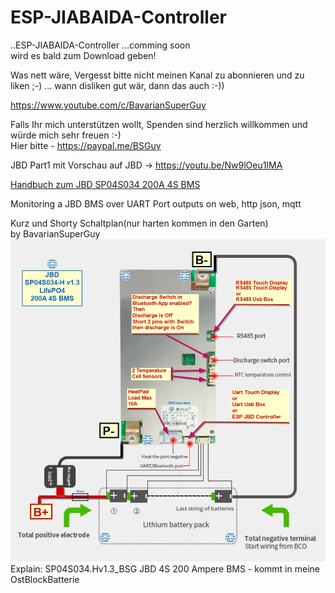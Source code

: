 # ESP-JIABAIDA-Controller

..ESP-JIABAIDA-Controller ...comming soon  
wird es bald zum Download geben!

Was nett wäre, Vergesst bitte nicht meinen Kanal zu abonnieren und zu liken ;-) ... wann disliken gut wär, dann das auch :-))  

https://www.youtube.com/c/BavarianSuperGuy  

Falls Ihr mich unterstützen wollt, Spenden sind herzlich willkommen und würde mich sehr freuen :-)  
Hier bitte - https://paypal.me/BSGuy  

JBD Part1 mit Vorschau auf JBD  -> https://youtu.be/Nw9lOeu1IMA  


<a href="A04_From Your Webside - JBD-SP04S034-_-A04.pdf" type="application/pdf" class="image fit">Handbuch zum JBD SP04S034 200A 4S BMS </a> 


Monitoring a JBD BMS over UART Port outputs on  web, http json, mqtt  
  
Kurz und Shorty Schaltplan(nur harten kommen in den Garten)  
by BavarianSuperGuy  
<img src="SP04S034.Hv1.3_BSG.png" alt="SP04S034.Hv1.3_BSG"/>  
Explain: SP04S034.Hv1.3_BSG JBD 4S 200 Ampere BMS - kommt in meine OstBlockBatterie  

